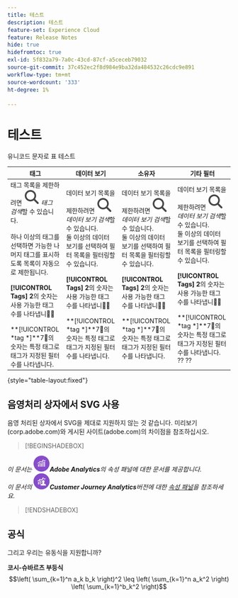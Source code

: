 ```yaml
---
title: 테스트
description: 테스트
feature-set: Experience Cloud
feature: Release Notes
hide: true
hidefromtoc: true
exl-id: 5f832a79-7a0c-43cd-87cf-a5ceceb79032
source-git-commit: 37c452ec2f8d984e9ba32da484532c26cdc9e891
workflow-type: tm+mt
source-wordcount: '333'
ht-degree: 1%

---
```


# 테스트

유니코드 문자로 표 테스트

| 태그 | 데이터 보기 | 소유자 | 기타 필터 |
|---|---|---|---|
| 태그 목록을 제한하려면 ![검색](/help/assets/icons/Search.svg) *태그 검색*&#x200B;할 수 있습니다. <br/><br/>하나 이상의 태그를 선택하면 가능한 나머지 태그를 표시하도록 목록이 자동으로 제한됩니다. <br/><br/>**[!UICONTROL Tags]** **2︎**&#x200B;의 숫자는 사용 가능한 태그 수를 나타냅니다⃣ <br/><br/>**[!UICONTROL *tag *]**7︎⃣의 숫자는 특정 태그로 태그가 지정된 필터 수를 나타냅니다. | 데이터 보기 목록을 제한하려면 ![검색](/help/assets/icons/Search.svg) *데이터 보기 검색*&#x200B;할 수 있습니다. <br/>둘 이상의 데이터 보기를 선택하여 필터 목록을 필터링할 수 있습니다. <br/><br/>**[!UICONTROL Tags]** **2︎**&#x200B;의 숫자는 사용 가능한 태그 수를 나타냅니다⃣ <br/><br/>**[!UICONTROL *tag *]**7︎⃣의 숫자는 특정 태그로 태그가 지정된 필터 수를 나타냅니다. | 데이터 보기 목록을 제한하려면 ![검색](/help/assets/icons/Search.svg) *데이터 보기 검색*&#x200B;할 수 있습니다. <br/>둘 이상의 데이터 보기를 선택하여 필터 목록을 필터링할 수 있습니다. <br/><br/>**[!UICONTROL Tags]** **2︎**&#x200B;의 숫자는 사용 가능한 태그 수를 나타냅니다⃣ <br/><br/>**[!UICONTROL *tag *]**7︎⃣의 숫자는 특정 태그로 태그가 지정된 필터 수를 나타냅니다. | 데이터 보기 목록을 제한하려면 ![검색](/help/assets/icons/Search.svg) *데이터 보기 검색*&#x200B;할 수 있습니다. <br/>둘 이상의 데이터 보기를 선택하여 필터 목록을 필터링할 수 있습니다. <br/><br/>**[!UICONTROL Tags]** **2︎**&#x200B;의 숫자는 사용 가능한 태그 수를 나타냅니다⃣ <br/><br/>**[!UICONTROL *tag *]**7︎⃣의 숫자는 특정 태그로 태그가 지정된 필터 수를 나타냅니다. ?? ?? |

{style="table-layout:fixed"}


## 음영처리 상자에서 SVG 사용

음영 처리된 상자에서 SVG을 제대로 지원하지 않는 것 같습니다. 미리보기(corp.adobe.com)와 게시된 사이트(adobe.com)의 차이점을 참조하십시오.

>[!BEGINSHADEBOX]

*이 문서는 ![AdobeAnalytics](/help/assets/icons/AdobeAnalytics.svg)**Adobe Analytics**의 속성 패널에 대한 문서를 제공합니다.<br/>이 문서의 ![CustomerJourneyAnalytics](/help/assets/icons/CustomerJourneyAnalytics.svg)**Customer Journey Analytics**버전에 대한 [속성 패널](https://experienceleague.adobe.com/en/docs/analytics-platform/using/cja-workspace/panels/attribution)을 참조하세요.*

>[!ENDSHADEBOX]


## 공식

그리고 우리는 유동식을 지원합니까?

**코시-슈바르츠 부등식**
$$\left( \sum_{k=1}^n a_k b_k \right)^2 \leq \left( \sum_{k=1}^n a_k^2 \right) \left( \sum_{k=1}^b_k^2 \right)$$



